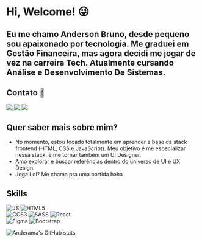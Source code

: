 # Hi, Welcome! 😜

## Eu me chamo Anderson Bruno, desde pequeno sou apaixonado por tecnologia. Me graduei em Gestão Financeira, mas agora decidi me jogar de vez na carreira Tech. Atualmente cursando Análise e Desenvolvimento De Sistemas.

## Contato 📧
<p align='left'>
    <a href="https://www.linkedin.com/in/anderama/" target=”_blank”>
        <img src="https://img.shields.io/badge/linkedin-%230077B5.svg?&style=for-the-badge&logo=linkedin&logoColor=white" />
    </a>
    <a href="https://instagram.com/anderamaa" target=”_blank”>
    ​   <img src="https://img.shields.io/badge/instagram-%23E4405F.svg?&style=for-the-badge&logo=instagram&logoColor=white" />
    </a>
    <a href="https://api.whatsapp.com/send?phone=5583999220559" target=”_blank”>
    ​   <img src="https://img.shields.io/badge/WhatsApp-25D366?style=for-the-badge&logo=whatsapp&logoColor=white" />
    </a>
</p>
        
## Quer saber mais sobre mim?

- No momento, estou focado totalmente em aprender a base da stack frontend (HTML, CSS e JavaScript). Meu objetivo é me especializar nessa stack, e me tornar também um UI Designer.
- Amo explorar e buscar referências dentro do universo de UI e UX Design.
- Joga Lol? Me chama pra uma partida haha



## Skills

<p align='left'>

![JS](https://img.shields.io/badge/JavaScript-F7DF1E?style=for-the-badge&logo=javascript&logoColor=black)
![HTML5](https://img.shields.io/badge/HTML5-E34F26?style=for-the-badge&logo=html5&logoColor=white)</br>
![CCS3](https://img.shields.io/badge/CSS3-1572B6?style=for-the-badge&logo=css3&logoColor=white)
![SASS](https://img.shields.io/badge/Sass-CC6699?style=for-the-badge&logo=sass&logoColor=white)
![React](https://img.shields.io/badge/React-20232A?style=for-the-badge&logo=react&logoColor=61DAFB)</br>
![Figma](https://img.shields.io/badge/Figma-F24E1E?style=for-the-badge&logo=figma&logoColor=white)
![Bootstrap](https://img.shields.io/badge/Bootstrap-563D7C?style=for-the-badge&logo=bootstrap&logoColor=white)
</p>

![Anderama's GitHub stats](https://github-readme-stats.vercel.app/api?username=anderama&show_icons=true&theme=react)
